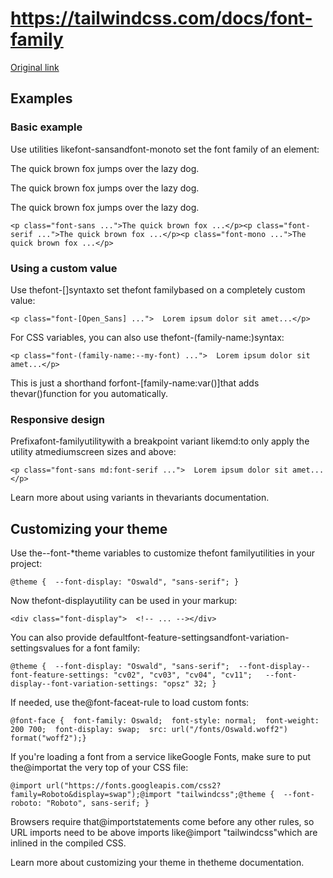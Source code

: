 # https://tailwindcss.com/docs/font-family

[Original link](https://tailwindcss.com/docs/font-family)

## Examples

### Basic example

Use utilities likefont-sansandfont-monoto set the font family of an element:

The quick brown fox jumps over the lazy dog.

The quick brown fox jumps over the lazy dog.

The quick brown fox jumps over the lazy dog.

```
<p class="font-sans ...">The quick brown fox ...</p><p class="font-serif ...">The quick brown fox ...</p><p class="font-mono ...">The quick brown fox ...</p>
```

### Using a custom value

Use thefont-[<value>]syntaxto set thefont familybased on a completely custom value:

```
<p class="font-[Open_Sans] ...">  Lorem ipsum dolor sit amet...</p>
```

For CSS variables, you can also use thefont-(family-name:<custom-property>)syntax:

```
<p class="font-(family-name:--my-font) ...">  Lorem ipsum dolor sit amet...</p>
```

This is just a shorthand forfont-[family-name:var(<custom-property>)]that adds thevar()function for you automatically.

### Responsive design

Prefixafont-familyutilitywith a breakpoint variant likemd:to only apply the utility atmediumscreen sizes and above:

```
<p class="font-sans md:font-serif ...">  Lorem ipsum dolor sit amet...</p>
```

Learn more about using variants in thevariants documentation.

## Customizing your theme

Use the--font-*theme variables to customize thefont familyutilities in your project:

```
@theme {  --font-display: "Oswald", "sans-serif"; }
```

Now thefont-displayutility can be used in your markup:

```
<div class="font-display">  <!-- ... --></div>
```

You can also provide defaultfont-feature-settingsandfont-variation-settingsvalues for a font family:

```
@theme {  --font-display: "Oswald", "sans-serif";  --font-display--font-feature-settings: "cv02", "cv03", "cv04", "cv11";   --font-display--font-variation-settings: "opsz" 32; }
```

If needed, use the@font-faceat-rule to load custom fonts:

```
@font-face {  font-family: Oswald;  font-style: normal;  font-weight: 200 700;  font-display: swap;  src: url("/fonts/Oswald.woff2") format("woff2");}
```

If you're loading a font from a service likeGoogle Fonts, make sure to put the@importat the very top of your CSS file:

```
@import url("https://fonts.googleapis.com/css2?family=Roboto&display=swap");@import "tailwindcss";@theme {  --font-roboto: "Roboto", sans-serif; }
```

Browsers require that@importstatements come before any other rules, so URL imports need to be above imports like@import "tailwindcss"which are inlined in the compiled CSS.

Learn more about customizing your theme in thetheme documentation.
